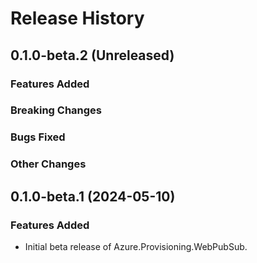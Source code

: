# Release History

## 0.1.0-beta.2 (Unreleased)

### Features Added

### Breaking Changes

### Bugs Fixed

### Other Changes

## 0.1.0-beta.1 (2024-05-10)

### Features Added

- Initial beta release of Azure.Provisioning.WebPubSub.
